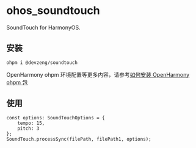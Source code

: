 # ohos_soundtouch

SoundTouch for HarmonyOS.

## 安装

```shell
ohpm i @devzeng/soundtouch
```

OpenHarmony ohpm 环境配置等更多内容，请参考[如何安装 OpenHarmony ohpm 包](https://ohpm.openharmony.cn/#/cn/help/downloadandinstall)

## 使用

```
const options: SoundTouchOptions = {
    tempo: 15,
    pitch: 3
};
SoundTouch.processSync(filePath, filePath1, options);
```